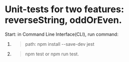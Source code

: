 # Unit-tests for two features: reverseString, oddOrEven.
Start:
in Command Line Interface(CLI), run command:
1. > path: npm install --save-dev jest
2. > npm test or npm run test.
